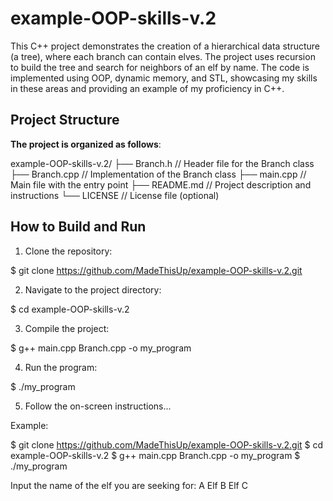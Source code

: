 # example-OOP-skills-v.2

This C++ project demonstrates the creation of a hierarchical data structure (a tree), where each branch can contain elves. The project uses recursion to build the tree and search for neighbors of an elf by name. The code is implemented using OOP, dynamic memory, and STL, showcasing my skills in these areas and providing an example of my proficiency in C++.

## Project Structure

**The project is organized as follows**:

example-OOP-skills-v.2/
├── Branch.h // Header file for the Branch class
├── Branch.cpp // Implementation of the Branch class
├── main.cpp // Main file with the entry point
├── README.md // Project description and instructions
└── LICENSE // License file (optional)

## How to Build and Run

1. Clone the repository:

$ git clone https://github.com/MadeThisUp/example-OOP-skills-v.2.git

2. Navigate to the project directory:

$ cd example-OOP-skills-v.2

3. Compile the project:

$ g++ main.cpp Branch.cpp -o my_program

4. Run the program:

$ ./my_program

5. Follow the on-screen instructions...

Example:

$ git clone https://github.com/MadeThisUp/example-OOP-skills-v.2.git
$ cd example-OOP-skills-v.2
$ g++ main.cpp Branch.cpp -o my_program
$ ./my_program

Input the name of the elf you are seeking for: 
A
Elf B
Elf C
